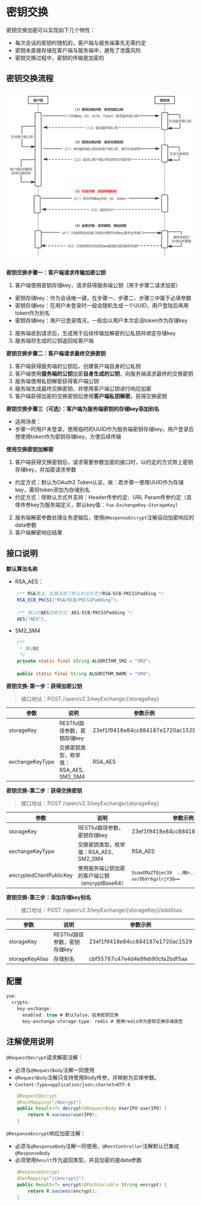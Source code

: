 # 密钥交换
密钥交换加密可以实现如下几个特性：
- 每次会话的密钥时随机的，客户端与服务端事先无需约定
- 密钥未直接存储在客户端与服务端中，避免了泄露风险
- 密钥交换过程中，密钥的传输是加密的

## 密钥交换流程
![密钥交换流程](密钥交换加密_files/1.jpg)

**密钥交换步骤一：客户端请求传输加密公钥**
1. 客户端使用密钥存储key，请求获得服务端公钥（用于步骤二请求加密）
 - 密钥存储key：作为会话唯一键，在步骤一、步骤二、步骤三中属于必填参数
 - 密钥存储key：在用户未登录时一般会随机生成一个UUID，用户登陆后再用token作为别名
 - 密钥存储key：用户已登录情况，一般会以用户本次会话token作为存储key
2. 服务端收到请求后，生成用于后续传输加解密的公私钥并绑定存储key
3. 服务端将生成的公钥返回给客户端

**密钥交换步骤二：客户端请求最终交换密钥**
1. 客户端获得服务端的公钥后，创建客户端自身的公私钥
2. 客户端使用**服务端的公钥**加密**自身生成的公钥**，向服务端请求最终的交换密钥
3. 服务端使用私钥解密获得客户端公钥
4. 服务端生成最终交换密钥，并使用客户端公钥进行响应加密
5. 客户端获得加密的交换密钥后使用**客户端私钥解密**，获得交换密钥

**密钥交换步骤三（可选）：客户端为服务端密钥的存储key添加别名**
- 适用场景：
 - 步骤一时用户未登录，使用临时的UUID作为服务端密钥存储key，用户登录后想使用token作为密钥存储key，方便后续传输

**使用交换密钥加解密**
1. 客户端获得交换密钥后，请求需要参数加密的接口时，以约定的方式带上密钥存储key，并加密请求参数
 - 约定方式：默认为OAuth2 Token认证，故：若步骤一使用UUID作为存储key，需将token添加为存储别名
 - 约定方式：除默认方式外支持：Header传参约定、URL Param传参约定（具体传参key为服务端定义，默认key值：`Yue-ExchangeKey-StorageKey`）
2. 服务端解密参数处理业务逻辑后，使用`@ResponseEncrypt`注解自动加密响应的data参数
3. 客户端解密响应结果

## 接口说明
**默认算法名称**
- RSA_AES：
```java
	/** RSA算法，此算法用了默认补位方式为RSA/ECB/PKCS1Padding */
	RSA_ECB_PKCS1("RSA/ECB/PKCS1Padding"), 

	/** 默认的AES加密方式：AES/ECB/PKCS5Padding */
	AES("AES"), 
```

- SM2_SM4
```java
	/**
	 * 算法EC
	 */
	private static final String ALGORITHM_SM2 = "SM2";
	
	public static final String ALGORITHM_NAME = "SM4";
```

**密钥交换-第一步：获得加密公钥**
> 接口地址：POST /open/v2.3/keyExchange/{storageKey}

|参数			|说明									|参数示例							|
|--				|--										|--									|
|storageKey		|RESTful路径参数，密钥存储key			|23ef1f9418e84cc884187e1720ac1529	|
|exchangeKeyType|交换密钥类型，枚举值：RSA_AES、SM2_SM4	|RSA_AES							|

**密钥交换-第二步：获得交换密钥**
> 接口地址：POST /open/v2.3/keyExchange/{storageKey}

|参数						|说明											|参数示例										|
|--							|--												|--												|
|storageKey					|RESTful路径参数，密钥存储key					|23ef1f9418e84cc884187e1720ac1529				|
|exchangeKeyType			|交换密钥类型，枚举值：RSA_AES、SM2_SM4			|RSA_AES										|
|encryptedClientPublicKey	|使用服务端公钥加密的客户端公钥（encryptBase64）|`SsowXMaZfQiec39  ..略n..  uv/DbVr6gslrjY3Q==`	|

**密钥交换-第三步：添加存储key别名**
> 接口地址：POST /open/v2.3/keyExchange/{storageKey}/addAlias

|参数			|说明							|参数示例							|
|--				|--								|--									|
|storageKey		|RESTful路径参数，密钥存储key	|23ef1f9418e84cc884187e1720ac1529	|
|storageKeyAlias|存储别名						|cbf55767c47e4d4e9feb90cfa2bdf5aa	|

## 配置
```java
yue: 
  crypto:
    key-exchange:
      enabled: true # 默认false，启用密钥交换
      key-exchange-storage-type: redis # 使用redis作为密钥交换存储类型
```

## 注解使用说明
`@RequestDecrypt`请求解密注解：
- 必须与`@RequestBody`注解一同使用
- `@RequestBody`注解只支持使用Body传参，并映射为实体参数。
- `Content-Type=application/json;charset=UTF-8`
```java
    @RequestDecrypt
    @PostMapping("/decrypt")
    public Result<?> decrypt(@RequestBody UserIPO userIPO) {
        return R.success(userIPO);
    }
```

`@ResponseEncrypt`响应加密注解：
- 必须与`@ResponseBody`注解一同使用，`@RestController`注解默认已集成`@ResponseBody`
- 必须使用`Result`作为返回类型，并且加密的是data参数
```java
    @ResponseEncrypt
    @GetMapping("/{encrypt}")
    public Result<?> encrypt(@PathVariable String encrypt) {
        return R.success(encrypt);
    }
```